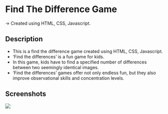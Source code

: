 # Find The Difference Game

-> Created using HTML, CSS, Javascript.

## Description

- This is a find the difference game created using HTML, CSS, Javascript.
- ‘Find the differences’ is a fun game for kids.
- In this game, kids have to find a specified number of differences between two seemingly identical images.
- ‘Find the differences’ games offer not only endless fun, but they also improve observational skills and concentration levels.

## Screenshots

<p><img src="https://github.com/Harikrishnaa3131/Bundli-Frontend/blob/main/Find%20the%20Difference%20game/Images/Ouput68.png"></p>
